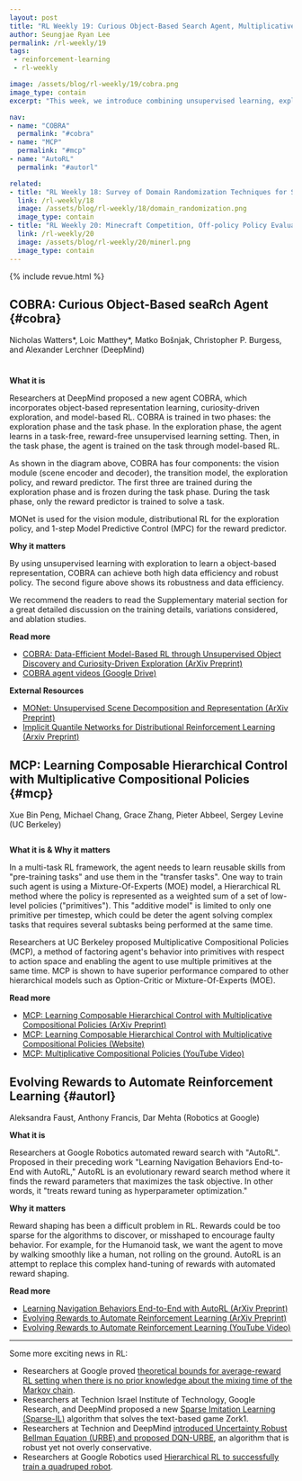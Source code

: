 ```yaml
---
layout: post
title: "RL Weekly 19: Curious Object-Based Search Agent, Multiplicative Compositional Policies, and AutoRL"
author: Seungjae Ryan Lee
permalink: /rl-weekly/19
tags:
 - reinforcement-learning
 - rl-weekly

image: /assets/blog/rl-weekly/19/cobra.png
image_type: contain
excerpt: "This week, we introduce combining unsupervised learning, exploration, and model-based RL; learning composable motor skills; and evolving rewards."

nav:
- name: "COBRA"
  permalink: "#cobra"
- name: "MCP"
  permalink: "#mcp"
- name: "AutoRL"
  permalink: "#autorl"

related:
- title: "RL Weekly 18: Survey of Domain Randomization Techniques for Sim-to-Real Transfer, and Evaluating Deep RL with ToyBox"
  link: /rl-weekly/18
  image: /assets/blog/rl-weekly/18/domain_randomization.png
  image_type: contain
- title: "RL Weekly 20: Minecraft Competition, Off-policy Policy Evaluation via Classification, and Soft-attention Agent for Interpretability"
  link: /rl-weekly/20
  image: /assets/blog/rl-weekly/20/minerl.png
  image_type: contain
---
```




{% include revue.html %}





## COBRA: Curious Object-Based seaRch Agent {#cobra}

Nicholas Watters\*, Loic Matthey\*, Matko Bošnjak, Christopher P. Burgess, and Alexander Lerchner (DeepMind)

<div class="w80" style="margin: 10px auto;">
  <img src="{{ absolute_url }}/assets/blog/rl-weekly/19/cobra.png" alt="">
</div>

<div class="w80" style="margin: 10px auto;">
  <img src="{{ absolute_url }}/assets/blog/rl-weekly/19/cobra_perf.png" alt="">
</div>

**What it is**

Researchers at DeepMind proposed a new agent COBRA, which incorporates object-based representation learning, curiosity-driven exploration, and model-based RL. COBRA is trained in two phases: the exploration phase and the task phase. In the exploration phase, the agent learns in a task-free, reward-free unsupervised learning setting. Then, in the task phase, the agent is trained on the task through model-based RL.

As shown in the diagram above, COBRA has four components: the vision module (scene encoder and decoder), the transition model, the exploration policy, and reward predictor. The first three are trained during the exploration phase and is frozen during the task phase. During the task phase, only the reward predictor is trained to solve a task.

MONet is used for the vision module, distributional RL for the exploration policy, and 1-step Model Predictive Control (MPC) for the reward predictor.

**Why it matters**

By using unsupervised learning with exploration to learn a object-based representation, COBRA can achieve both high data efficiency and robust policy. The second figure above shows its robustness and data efficiency.

We recommend the readers to read the Supplementary material section for a great detailed discussion on the training details, variations considered, and ablation studies.

**Read more**

- [COBRA: Data-Efficient Model-Based RL through Unsupervised Object Discovery and Curiosity-Driven Exploration (ArXiv Preprint)](https://arxiv.org/abs/1905.09275)
- [COBRA agent videos (Google Drive)](https://drive.google.com/drive/folders/1JgBPltIB2E8b_RffcvLpEzc50kjj8QBG?usp=sharing)

**External Resources**

- [MONet: Unsupervised Scene Decomposition and Representation (ArXiv Preprint)](https://arxiv.org/abs/1901.11390)
- [Implicit Quantile Networks for Distributional Reinforcement Learning (Arxiv Preprint)](https://arxiv.org/abs/1806.06923)









## MCP: Learning Composable Hierarchical Control with Multiplicative Compositional Policies {#mcp}

Xue Bin Peng, Michael Chang, Grace Zhang, Pieter Abbeel, Sergey Levine (UC Berkeley)

<div class="w80" style="margin: 10px auto;">
  <img src="{{ absolute_url }}/assets/blog/rl-weekly/19/mcp_tasks.png" alt="">
</div>

**What it is & Why it matters**

In a multi-task RL framework, the agent needs to learn reusable skills from "pre-training tasks" and use them in the "transfer tasks". One way to train such agent is using a Mixture-Of-Experts (MOE) model, a Hierarchical RL method where the policy is represented as a weighted sum of a set of low-level policies ("primitives"). This "additive model" is limited to only one primitive per timestep, which could be deter the agent solving  complex tasks that requires several subtasks being performed at the same time.

Researchers at UC Berkeley proposed Multiplicative Compositional Policies (MCP), a method of factoring agent's behavior into primitives with respect to action space and enabling the agent to use multiple primitives at the same time. MCP is shown to have superior performance compared to other hierarchical models such as Option-Critic or Mixture-Of-Experts (MOE).

**Read more**

- [MCP: Learning Composable Hierarchical Control with Multiplicative Compositional Policies (ArXiv Preprint)](https://arxiv.org/abs/1905.09808)
- [MCP: Learning Composable Hierarchical Control with Multiplicative Compositional Policies (Website)](https://xbpeng.github.io/projects/MCP/)
- [MCP: Multiplicative Compositional Policies (YouTube Video)](https://www.youtube.com/watch?v=ChxSx8-sX_c)





## Evolving Rewards to Automate Reinforcement Learning {#autorl}

Aleksandra Faust, Anthony Francis, Dar Mehta (Robotics at Google)


**What it is**

Researchers at Google Robotics automated reward search with "AutoRL". Proposed in their preceding work "Learning Navigation Behaviors End-to-End with AutoRL," AutoRL is an evolutionary reward search method where it finds the reward parameters that maximizes the task objective. In other words, it "treats reward tuning as hyperparameter optimization."

**Why it matters**

Reward shaping has been a difficult problem in RL. Rewards could be too sparse for the algorithms to discover, or misshaped to encourage faulty behavior. For example, for the Humanoid task, we want the agent to move by walking smoothly like a human, not rolling on the ground. AutoRL is an attempt to replace this complex hand-tuning of rewards with automated reward shaping.

**Read more**

- [Learning Navigation Behaviors End-to-End with AutoRL (ArXiv Preprint)](https://arxiv.org/abs/1809.10124)
- [Evolving Rewards to Automate Reinforcement Learning (ArXiv Preprint)](https://arxiv.org/abs/1905.07628)
- [Evolving Rewards to Automate Reinforcement Learning (YouTube Video)](https://www.youtube.com/watch?v=svdaOFfQyC8)






---

Some more exciting news in RL:

- Researchers at Google proved [theoretical bounds for average-reward RL setting when there is no prior knowledge about the mixing time of the Markov chain](https://arxiv.org/abs/1905.09704).
- Researchers at Technion Israel Institute of Technology, Google Research, and DeepMind proposed a new [Sparse Imitation Learning (Sparse-IL)](https://arxiv.org/abs/1905.09700) algorithm that solves the text-based game Zork1.
- Researchers at Technion and DeepMind [introduced Uncertainty Robust Bellman Equation (URBE) and proposed DQN-URBE](https://arxiv.org/abs/1905.08188), an algorithm that is robust yet not overly conservative.
- Researchers at Google Robotics used [Hierarchical RL to successfully train a quadruped robot](https://arxiv.org/abs/1905.08926).
